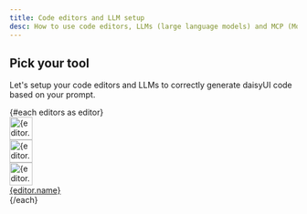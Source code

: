 ```yaml
---
title: Code editors and LLM setup
desc: How to use code editors, LLMs (large language models) and MCP (Model Context Protocol) servers to generate Tailwind CSS and daisyUI code
---
```


<script>
  import Translate from "$components/Translate.svelte"
  
const editors = [
  { name: "VSCode", slug: "vscode", icon: "vscode" },
  { name: "Cursor", slug: "cursor", icon: "cursor" },
  { name: "Zed", slug: "zed", icon: "zed" },
  { name: "Windsurf", slug: "windsurf", icon: "windsurf" },
  { name: "Claude Desktop", slug: "claude", icon: "claude" },
  { name: "Claude Code", slug: "claudecode", icon: "claude" },
  { name: "ChatGPT", slug: "chatgpt", icon: "chatgpt" },
  { name: "Gemini", slug: "gemini", icon: "gemini" },
  { name: "Grok", slug: "grok", icon: "grok" },
  { name: "Cline – VSCode", slug: "cline", icon: "cline" },
]
</script>

## Pick your tool

Let's setup your code editors and LLMs to correctly generate daisyUI code based on your prompt.

<div class="not-prose grid grid-cols-2 md:grid-cols-3 py-6 *:-ms-px *:-mt-px">
  {#each editors as editor}
    <a href="/docs/editor/{editor.slug}/" class="bg-base-100 relative overflow-hidden group flex items-center gap-4 flex-col px-4 py-8 border border-base-content/5 hover:shadow-md hover:-translate-y-1 focus:shadow-sm focus:-translate-y-0.5 transition-all">
      <div class="grid *:[grid-area:1/1] [&_svg]:size-16 [&_img]:size-16">
        <div class="blur-lg scale-400 saturate-200 group-hover:[transform:scaleY(.4)] [transform:scaleY(.3)] transition-all translate-y-26 duration-300 opacity-5 group-hover:opacity-30">
          <img src="https://img.daisyui.com/images/logos/{editor.icon}.webp" alt="{editor.name}" width="40" height="40" class="not-prose">
        </div>
        <div class="size-full absolute inset-0" style="background: radial-gradient(circle, var(--color-base-100) 25%, transparent 26%),radial-gradient(circle at bottom left, var(--color-base-100) 12%, transparent 13%),radial-gradient(circle at bottom right, var(--color-base-100) 12%, transparent 13%),radial-gradient(circle at top left, var(--color-base-100) 12%, transparent 13%),radial-gradient(circle at top right, var(--color-base-100) 12%, transparent 13%); background-size: 0.25rem 0.25rem;"></div>
        <div class="z-2">
          <img src="https://img.daisyui.com/images/logos/{editor.icon}.webp" alt="{editor.name}" width="40" height="40" class="not-prose">
        </div>
        <div class="z-1 group-hover:opacity-0 brightness-125 group-hover:scale-110 group-hover:duration-800 duration-0 transition-all">
          <img src="https://img.daisyui.com/images/logos/{editor.icon}.webp" alt="{editor.name}" width="40" height="40" class="not-prose">
        </div>
      </div>
      <div class="text-xs z-3 sm:text-sm font-medium transition-colors group-hover:text-base-content text-base-content/60 [text-wrap:balance] text-center">{editor.name}</div>
    </a>
  {/each}
</div>
